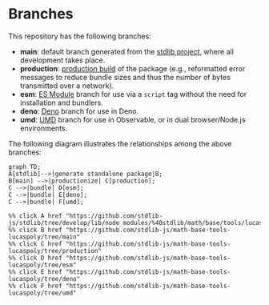 <!--

@license Apache-2.0

Copyright (c) 2022 The Stdlib Authors.

Licensed under the Apache License, Version 2.0 (the "License");
you may not use this file except in compliance with the License.
You may obtain a copy of the License at

    http://www.apache.org/licenses/LICENSE-2.0

Unless required by applicable law or agreed to in writing, software
distributed under the License is distributed on an "AS IS" BASIS,
WITHOUT WARRANTIES OR CONDITIONS OF ANY KIND, either express or implied.
See the License for the specific language governing permissions and
limitations under the License.

-->

# Branches

This repository has the following branches:

-   **main**: default branch generated from the [stdlib project][stdlib-url], where all development takes place.
-   **production**: [production build][production-url] of the package (e.g., reformatted error messages to reduce bundle sizes and thus the number of bytes transmitted over a network).
-   **esm**: [ES Module][esm-url] branch for use via a `script` tag without the need for installation and bundlers.
-   **deno**: [Deno][deno-url] branch for use in Deno.
-   **umd**: [UMD][umd-url] branch for use in Observable, or in dual browser/Node.js environments.

The following diagram illustrates the relationships among the above branches:

```mermaid
graph TD;
A[stdlib]-->|generate standalone package|B;
B[main] -->|productionize| C[production];
C -->|bundle| D[esm];
C -->|bundle| E[deno];
C -->|bundle| F[umd];

%% click A href "https://github.com/stdlib-js/stdlib/tree/develop/lib/node_modules/%40stdlib/math/base/tools/lucaspoly"
%% click B href "https://github.com/stdlib-js/math-base-tools-lucaspoly/tree/main"
%% click C href "https://github.com/stdlib-js/math-base-tools-lucaspoly/tree/production"
%% click D href "https://github.com/stdlib-js/math-base-tools-lucaspoly/tree/esm"
%% click E href "https://github.com/stdlib-js/math-base-tools-lucaspoly/tree/deno"
%% click F href "https://github.com/stdlib-js/math-base-tools-lucaspoly/tree/umd"
```

[stdlib-url]: https://github.com/stdlib-js/stdlib/tree/develop/lib/node_modules/%40stdlib/math/base/tools/lucaspoly
[production-url]: https://github.com/stdlib-js/math-base-tools-lucaspoly/tree/production
[deno-url]: https://github.com/stdlib-js/math-base-tools-lucaspoly/tree/deno
[umd-url]: https://github.com/stdlib-js/math-base-tools-lucaspoly/tree/umd
[esm-url]: https://github.com/stdlib-js/math-base-tools-lucaspoly/tree/esm